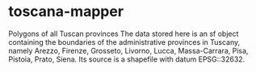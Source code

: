 # toscana-mapper
Polygons of all Tuscan provinces
The data stored here is an sf object containing the boundaries of 
the administrative provinces in Tuscany, namely Arezzo, Firenze, Grosseto, Livorno, 
Lucca, Massa-Carrara, Pisa, Pistoia, Prato, Siena. Its source is a shapefile with 
datum EPSG::32632.

